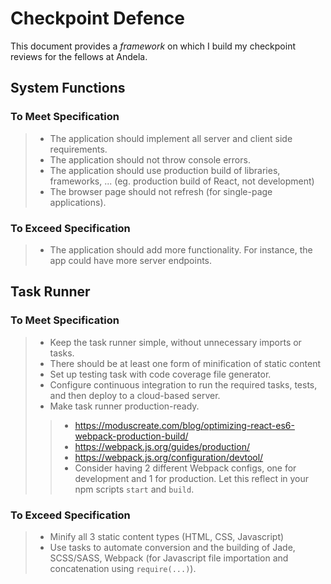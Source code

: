 # Checkpoint Defence

This document provides a *framework* on which I build my checkpoint reviews for the fellows at Andela.

## System Functions

### To Meet Specification
> * The application should implement all server and client side requirements.
> * The application should not throw console errors.
> * The application should use production build of libraries, frameworks, ... (eg. production build of React, not development)
> * The browser page should not refresh (for single-page applications).

### To Exceed Specification
> * The application should add more functionality. For instance, the app could have more server endpoints.

## Task Runner

### To Meet Specification
> * Keep the task runner simple, without unnecessary imports or tasks.
> * There should be at least one form of minification of static content
> * Set up testing task with code coverage file generator.
> * Configure continuous integration to run the required tasks, tests, and then deploy to a cloud-based server.
> * Make task runner production-ready.
>> * https://moduscreate.com/blog/optimizing-react-es6-webpack-production-build/
>> * https://webpack.js.org/guides/production/
>> * https://webpack.js.org/configuration/devtool/
>> * Consider having 2 different Webpack configs, one for development and 1 for production. Let this reflect in your npm scripts `start` and `build`.

### To Exceed Specification
> * Minify all 3 static content types (HTML, CSS, Javascript)
> * Use tasks to automate conversion and the building of Jade, SCSS/SASS, Webpack (for Javascript file importation and concatenation using `require(...)`).
